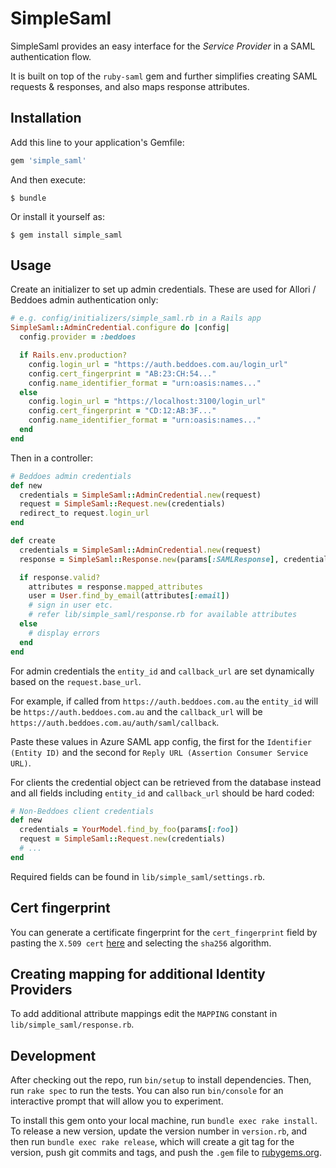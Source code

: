 # SimpleSaml

SimpleSaml provides an easy interface for the *Service Provider* in a SAML authentication flow.

It is built on top of the `ruby-saml` gem and further simplifies creating SAML requests & responses, and also maps response attributes.

## Installation

Add this line to your application's Gemfile:

```ruby
gem 'simple_saml'
```

And then execute:

    $ bundle

Or install it yourself as:

    $ gem install simple_saml

## Usage

Create an initializer to set up admin credentials. These are used for Allori / Beddoes admin authentication only:

```ruby
# e.g. config/initializers/simple_saml.rb in a Rails app
SimpleSaml::AdminCredential.configure do |config|
  config.provider = :beddoes

  if Rails.env.production?
    config.login_url = "https://auth.beddoes.com.au/login_url"
    config.cert_fingerprint = "AB:23:CH:54..."
    config.name_identifier_format = "urn:oasis:names..."
  else
    config.login_url = "https://localhost:3100/login_url"
    config.cert_fingerprint = "CD:12:AB:3F..."
    config.name_identifier_format = "urn:oasis:names..."
  end
end
```

Then in a controller:

```ruby
# Beddoes admin credentials
def new
  credentials = SimpleSaml::AdminCredential.new(request)
  request = SimpleSaml::Request.new(credentials)
  redirect_to request.login_url
end

def create
  credentials = SimpleSaml::AdminCredential.new(request)
  response = SimpleSaml::Response.new(params[:SAMLResponse], credentials)

  if response.valid?
    attributes = response.mapped_attributes
    user = User.find_by_email(attributes[:email])
    # sign in user etc.
    # refer lib/simple_saml/response.rb for available attributes
  else
    # display errors
  end
end
```

For admin credentials the `entity_id` and `callback_url` are set dynamically based on the `request.base_url`.

For example, if called from `https://auth.beddoes.com.au` the `entity_id` will be `https://auth.beddoes.com.au` and
the `callback_url` will be `https://auth.beddoes.com.au/auth/saml/callback`.

Paste these values in Azure SAML app config, the first for the `Identifier (Entity ID)` and the second for `Reply URL (Assertion Consumer Service URL)`.

For clients the credential object can be retrieved from the database instead and all fields including `entity_id` and `callback_url` should be hard coded:

```ruby
# Non-Beddoes client credentials
def new
  credentials = YourModel.find_by_foo(params[:foo])
  request = SimpleSaml::Request.new(credentials)
  # ...
end
```

Required fields can be found in `lib/simple_saml/settings.rb`.

## Cert fingerprint

You can generate a certificate fingerprint for the `cert_fingerprint` field by pasting the `X.509 cert`
[here](https://www.samltool.com/fingerprint.php) and selecting the `sha256` algorithm.

## Creating mapping for additional Identity Providers

To add additional attribute mappings edit the `MAPPING` constant in `lib/simple_saml/response.rb`.

## Development

After checking out the repo, run `bin/setup` to install dependencies. Then, run `rake spec` to run the tests. You can also run `bin/console` for an interactive prompt that will allow you to experiment.

To install this gem onto your local machine, run `bundle exec rake install`. To release a new version, update the version number in `version.rb`, and then run `bundle exec rake release`, which will create a git tag for the version, push git commits and tags, and push the `.gem` file to [rubygems.org](https://rubygems.org).